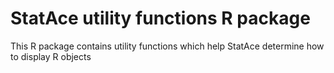 StatAce utility functions R package
============

This R package contains utility functions which help StatAce determine how to display R objects
